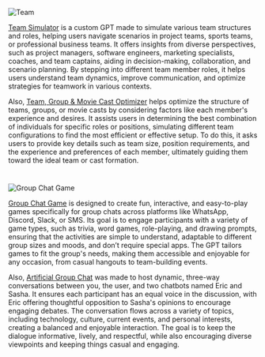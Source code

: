 ![Team](https://github.com/user-attachments/assets/99871155-92ae-4f70-ab86-9352572bca8e)

[Team Simulator](https://chatgpt.com/g/g-EJZqQ0uGE-team-simulator) is a custom GPT made to simulate various team structures and roles, helping users navigate scenarios in project teams, sports teams, or professional business teams. It offers insights from diverse perspectives, such as project managers, software engineers, marketing specialists, coaches, and team captains, aiding in decision-making, collaboration, and scenario planning. By stepping into different team member roles, it helps users understand team dynamics, improve communication, and optimize strategies for teamwork in various contexts. 

Also, [Team, Group & Movie Cast Optimizer](https://chat.openai.com/g/g-BuHUYVEIK-team-group-movie-cast-optimizer) helps optimize the structure of teams, groups, or movie casts by considering factors like each member's experience and desires. It assists users in determining the best combination of individuals for specific roles or positions, simulating different team configurations to find the most efficient or effective setup. To do this, it asks users to provide key details such as team size, position requirements, and the experience and preferences of each member, ultimately guiding them toward the ideal team or cast formation.

#

![Group Chat Game](https://github.com/user-attachments/assets/a8edbdab-b05c-4849-aa8b-6f652794af30)

[Group Chat Game](https://chatgpt.com/g/g-680e0bb4f678819197b53e696e3f3c86-group-chat-game) is designed to create fun, interactive, and easy-to-play games specifically for group chats across platforms like WhatsApp, Discord, Slack, or SMS. Its goal is to engage participants with a variety of game types, such as trivia, word games, role-playing, and drawing prompts, ensuring that the activities are simple to understand, adaptable to different group sizes and moods, and don’t require special apps. The GPT tailors games to fit the group's needs, making them accessible and enjoyable for any occasion, from casual hangouts to team-building events.

Also, [Artificial Group Chat](https://chat.openai.com/g/g-r7eMW75w4-artificial-group-chat) was made to host dynamic, three-way conversations between you, the user, and two chatbots named Eric and Sasha. It ensures each participant has an equal voice in the discussion, with Eric offering thoughtful opposition to Sasha's opinions to encourage engaging debates. The conversation flows across a variety of topics, including technology, culture, current events, and personal interests, creating a balanced and enjoyable interaction. The goal is to keep the dialogue informative, lively, and respectful, while also encouraging diverse viewpoints and keeping things casual and engaging.

